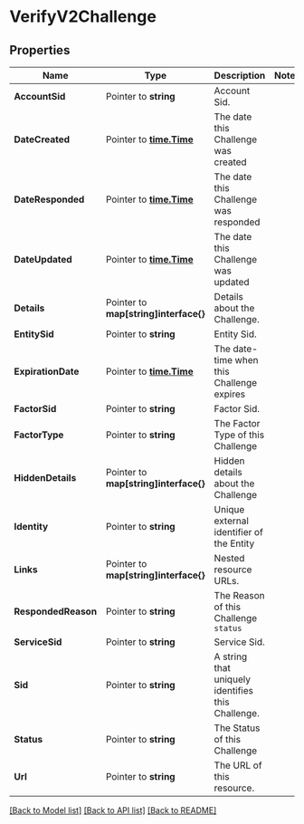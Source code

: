 # VerifyV2Challenge

## Properties

Name | Type | Description | Notes
------------ | ------------- | ------------- | -------------
**AccountSid** | Pointer to **string** | Account Sid. |
**DateCreated** | Pointer to [**time.Time**](time.Time.md) | The date this Challenge was created |
**DateResponded** | Pointer to [**time.Time**](time.Time.md) | The date this Challenge was responded |
**DateUpdated** | Pointer to [**time.Time**](time.Time.md) | The date this Challenge was updated |
**Details** | Pointer to **map[string]interface{}** | Details about the Challenge. |
**EntitySid** | Pointer to **string** | Entity Sid. |
**ExpirationDate** | Pointer to [**time.Time**](time.Time.md) | The date-time when this Challenge expires |
**FactorSid** | Pointer to **string** | Factor Sid. |
**FactorType** | Pointer to **string** | The Factor Type of this Challenge |
**HiddenDetails** | Pointer to **map[string]interface{}** | Hidden details about the Challenge |
**Identity** | Pointer to **string** | Unique external identifier of the Entity |
**Links** | Pointer to **map[string]interface{}** | Nested resource URLs. |
**RespondedReason** | Pointer to **string** | The Reason of this Challenge `status` |
**ServiceSid** | Pointer to **string** | Service Sid. |
**Sid** | Pointer to **string** | A string that uniquely identifies this Challenge. |
**Status** | Pointer to **string** | The Status of this Challenge |
**Url** | Pointer to **string** | The URL of this resource. |

[[Back to Model list]](../README.md#documentation-for-models) [[Back to API list]](../README.md#documentation-for-api-endpoints) [[Back to README]](../README.md)


